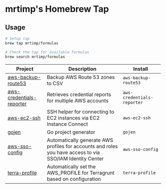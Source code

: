 # mrtimp's Homebrew Tap
 
## Usage

```bash
# Setup tap
brew tap mrtimp/formulas

# Check the tap for available formulas
brew search mrtimp/formulas
```

| Project                                                                                  | Description                                                                    | Install                      |
|------------------------------------------------------------------------------------------| ------------------------------------------------------------------------------ |------------------------------|
| [aws-backup-route53](https://github.com/mrtimp/aws-backup-route53)                 | Backup AWS Route 53 zones to CSV| `aws-backup-route53`         |
 | [aws-credentials-reporter](https://github.com/mrtimp/aws-credentials-reporter)          | Retrieves credential reports for multiple AWS accounts                                           | `aws-credentials-reporter`   |
 | [aws-ec2-ssh](https://github.com/mrtimp/aws-ec2-ssh)                       | SSH helper for connecting to EC2 instances via EC2 Instance Connect                                           | `aws-ec2-ssh`                |
 | [gojen](https://github.com/mrtimp/gojen) | Go project generator                                           | `gojen`                      |
| [aws-sso-config](https://github.com/mrtimp/aws-sso-config)                     | Automatically generate AWS profiles for accounts and roles you have access to via SSO/IAM Identity Center | `aws-sso-config`             |
 | [terra-profile](https://github.com/mrtimp/terra-profile)                     | Automatically set the AWS_PROFILE for Terragrunt based on configuration                                           | `terra-profile`              |
